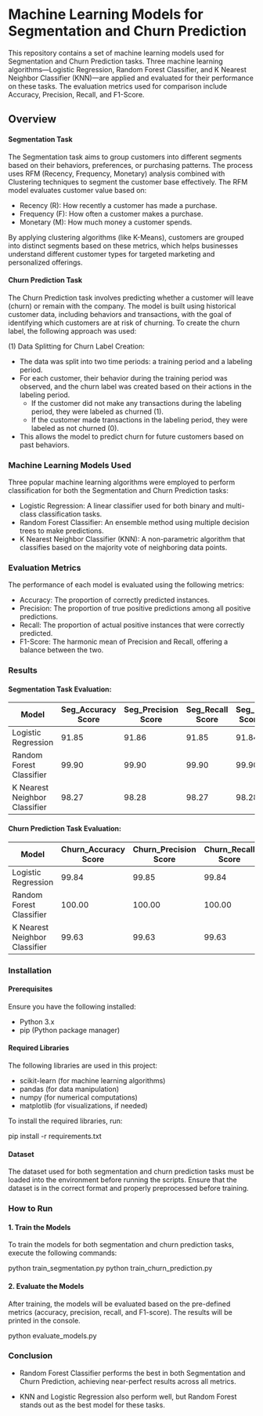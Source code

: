 # Machine Learning Models for Segmentation and Churn Prediction

This repository contains a set of machine learning models used for Segmentation and Churn Prediction tasks. Three machine learning algorithms—Logistic Regression, Random Forest Classifier, and K Nearest Neighbor Classifier (KNN)—are applied and evaluated for their performance on these tasks. The evaluation metrics used for comparison include Accuracy, Precision, Recall, and F1-Score.

## Overview
#### Segmentation Task
The Segmentation task aims to group customers into different segments based on their behaviors, preferences, or purchasing patterns. The process uses RFM (Recency, Frequency, Monetary) analysis combined with Clustering techniques to segment the customer base effectively. The RFM model evaluates customer value based on:

- Recency (R): How recently a customer has made a purchase.
- Frequency (F): How often a customer makes a purchase.
- Monetary (M): How much money a customer spends.

By applying clustering algorithms (like K-Means), customers are grouped into distinct segments based on these metrics, which helps businesses understand different customer types for targeted marketing and personalized offerings.

#### Churn Prediction Task
The Churn Prediction task involves predicting whether a customer will leave (churn) or remain with the company. The model is built using historical customer data, including behaviors and transactions, with the goal of identifying which customers are at risk of churning. To create the churn label, the following approach was used:

(1) Data Splitting for Churn Label Creation:
  - The data was split into two time periods: a training period and a labeling period.
  - For each customer, their behavior during the training period was observed, and the churn label was created based on their actions in the labeling period.
    - If the customer did not make any transactions during the labeling period, they were labeled as churned (1).
    - If the customer made transactions in the labeling period, they were labeled as not churned (0).
  - This allows the model to predict churn for future customers based on past behaviors.

### Machine Learning Models Used
Three popular machine learning algorithms were employed to perform classification for both the Segmentation and Churn Prediction tasks:

- Logistic Regression: A linear classifier used for both binary and multi-class classification tasks.
- Random Forest Classifier: An ensemble method using multiple decision trees to make predictions.
- K Nearest Neighbor Classifier (KNN): A non-parametric algorithm that classifies based on the majority vote of neighboring data points.

### Evaluation Metrics
The performance of each model is evaluated using the following metrics:

- Accuracy: The proportion of correctly predicted instances.
- Precision: The proportion of true positive predictions among all positive predictions.
- Recall: The proportion of actual positive instances that were correctly predicted.
- F1-Score: The harmonic mean of Precision and Recall, offering a balance between the two.

### Results
#### Segmentation Task Evaluation:

| Model                         | Seg_Accuracy Score | Seg_Precision Score | Seg_Recall Score | Seg_F1 Score |
|-------------------------------|--------------------|---------------------|------------------|--------------|
| Logistic Regression           | 91.85             | 91.86              | 91.85           | 91.84        |
| Random Forest Classifier      | 99.90             | 99.90              | 99.90           | 99.90        |
| K Nearest Neighbor Classifier | 98.27             | 98.28              | 98.27           | 98.28        |


#### Churn Prediction Task Evaluation:

| Model                         | Churn_Accuracy Score | Churn_Precision Score | Churn_Recall Score | Churn_F1 Score |
|-------------------------------|----------------------|-----------------------|--------------------|----------------|
| Logistic Regression           | 99.84               | 99.85                | 99.84              | 99.84           |
| Random Forest Classifier       | 100.00              | 100.00               | 100.00             | 100.00          |
| K Nearest Neighbor Classifier  | 99.63               | 99.63                | 99.63              | 99.63           |


### Installation
#### Prerequisites
Ensure you have the following installed:

- Python 3.x
- pip (Python package manager)

#### Required Libraries
The following libraries are used in this project:

- scikit-learn (for machine learning algorithms)
- pandas (for data manipulation)
- numpy (for numerical computations)
- matplotlib (for visualizations, if needed)

To install the required libraries, run:

pip install -r requirements.txt

#### Dataset
The dataset used for both segmentation and churn prediction tasks must be loaded into the environment before running the scripts. Ensure that the dataset is in the correct format and properly preprocessed before training.

### How to Run
#### 1. Train the Models
To train the models for both segmentation and churn prediction tasks, execute the following commands:


python train_segmentation.py
python train_churn_prediction.py

#### 2. Evaluate the Models
After training, the models will be evaluated based on the pre-defined metrics (accuracy, precision, recall, and F1-score). The results will be printed in the console.

python evaluate_models.py

### Conclusion
- Random Forest Classifier performs the best in both Segmentation and Churn Prediction, achieving near-perfect results across all metrics.

- KNN and Logistic Regression also perform well, but Random Forest stands out as the best model for these tasks.




